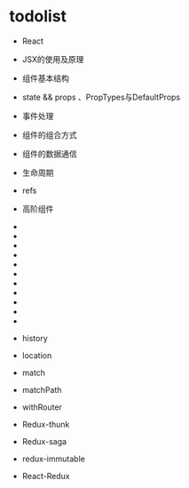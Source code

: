 # todolist

- React
- JSX的使用及原理
- 组件基本结构
- state && props 、PropTypes与DefaultProps
- 事件处理
- 组件的组合方式
- 组件的数据通信
- 生命周期
- refs
- 高阶组件


- <BrowserRouter>
- <HashRouter>
- <Link>
- <NavLink>
- <Prompt>
- <MemoryRouter>
- <Redirect>
- <Route>
- <Router>
- <StaticRouter>
- <Switch>

- history
- location
- match
- matchPath
- withRouter


- Redux-thunk
- Redux-saga
- redux-immutable
- React-Redux

